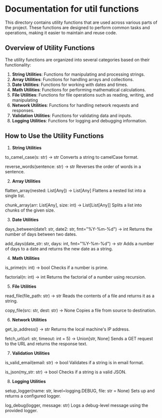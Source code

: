 # Documentation for util functions

This directory contains utility functions that are used across various parts of the project. These functions are designed to perform common tasks and operations, making it easier to maintain and reuse code.

## Overview of Utility Functions

The utility functions are organized into several categories based on their functionality:

1. **String Utilities**: Functions for manipulating and processing strings.
2. **Array Utilities**: Functions for handling arrays and collections.
3. **Date Utilities**: Functions for working with dates and times.
4. **Math Utilities**: Functions for performing mathematical calculations.
5. **File Utilities**: Functions for file operations such as reading, writing, and manipulating
6. **Network Utilities**: Functions for handling network requests and responses.
7. **Validation Utilities**: Functions for validating data and inputs.
8. **Logging Utilities**: Functions for logging and debugging information.


## How to Use the Utility Functions

1. **String Utilities**

to_camel_case(s: str) -> str
Converts a string to camelCase format.

reverse_words(sentence: str) -> str
Reverses the order of words in a sentence.

2. **Array Utilities**

flatten_array(nested: List[Any]) -> List[Any]
Flattens a nested list into a single list.

chunk_array(arr: List[Any], size: int) -> List[List[Any]]
Splits a list into chunks of the given size.

3. **Date Utilities**

days_between(date1: str, date2: str, fmt="%Y-%m-%d") -> int
Returns the number of days between two dates.

add_days(date_str: str, days: int, fmt="%Y-%m-%d") -> str
Adds a number of days to a date and returns the new date as a string.

4. **Math Utilities**

is_prime(n: int) -> bool
Checks if a number is prime.

factorial(n: int) -> int
Returns the factorial of a number using recursion.

5. **File Utilities**

read_file(file_path: str) -> str
Reads the contents of a file and returns it as a string.

copy_file(src: str, dest: str) -> None
Copies a file from source to destination.

6. **Network Utilities**

get_ip_address() -> str
Returns the local machine's IP address.

fetch_url(url: str, timeout: int = 5) -> Union[str, None]
Sends a GET request to the URL and returns the response text.

7. **Validation Utilities**

is_valid_email(email: str) -> bool
Validates if a string is in email format.

is_json(my_str: str) -> bool
Checks if a string is a valid JSON.

8. **Logging Utilities**

setup_logger(name: str, level=logging.DEBUG, file: str = None)
Sets up and returns a configured logger.

log_debug(logger, message: str)
Logs a debug-level message using the provided logger.
